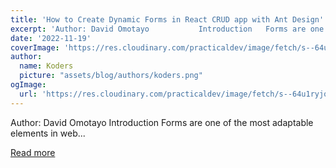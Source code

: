 ```yaml
---
title: 'How to Create Dynamic Forms in React CRUD app with Ant Design'
excerpt: 'Author: David Omotayo           Introduction   Forms are one of the most adaptable elements in web...'
date: '2022-11-19'
coverImage: 'https://res.cloudinary.com/practicaldev/image/fetch/s--64u1ryjq--/c_imagga_scale,f_auto,fl_progressive,h_420,q_auto,w_1000/https://dev-to-uploads.s3.amazonaws.com/uploads/articles/ghmetnfhac6aja73pxil.png'
author:
  name: Koders
  picture: "assets/blog/authors/koders.png"
ogImage:
  url: 'https://res.cloudinary.com/practicaldev/image/fetch/s--64u1ryjq--/c_imagga_scale,f_auto,fl_progressive,h_420,q_auto,w_1000/https://dev-to-uploads.s3.amazonaws.com/uploads/articles/ghmetnfhac6aja73pxil.png'
---
```


Author: David Omotayo           Introduction   Forms are one of the most adaptable elements in web...

[Read more](https://dev.to/refine/how-to-create-dynamic-forms-in-react-crud-app-with-ant-design-3imk)

